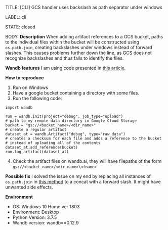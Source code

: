 TITLE:
[CLI] GCS handler uses backslash as path separator under windows

LABEL:
cli

STATE:
closed

BODY:
**Description**
When adding artifact references to a GCS bucket, paths to the individual files within the bucket will be constructed using `os.path.join`, creating backslashes under windows instead of forward slashes. This causes problems further down the line, as GCS does not recognize backslashes and thus fails to identify the files.

**Wandb features**
I am using code presented in [this article](https://wandb.ai/stacey/artifacts/reports/Tracking-Artifacts-by-Reference--Vmlldzo1NDMwOTE).

**How to reproduce**
1. Run on Windows
2. Have a google bucket containing a directory with some files.
3. Run the following code:
```python3
import wandb

run = wandb.init(project="debug", job_type="upload")
# path to my remote data directory in Google Cloud Storage
bucket = "gs://<bucket_name>/<dir_name>"
# create a regular artifact
dataset_at = wandb.Artifact("debug", type="raw_data")
# creates a checksum for each file and adds a reference to the bucket
# instead of uploading all of the contents
dataset_at.add_reference(bucket)
run.log_artifact(dataset_at)
```
4. Check the artifact files on wandb.ai, they will have filepaths of the form `gs://<bucket_name>/<dir_name>\<fname>`

**Possible fix**
I solved the issue on my end by replacing all instances of `os.path.join` in [this method](https://github.com/wandb/client/blob/master/wandb/sdk/wandb_artifacts.py#L1632-L1653) to a concat with a forward slash. It might have unwanted side effects.

**Environment**
- OS: Windows 10 Home ver 1803
- Environment: Desktop
- Python Version: 3.7.5
- Wandb version: wandb==0.12.9


